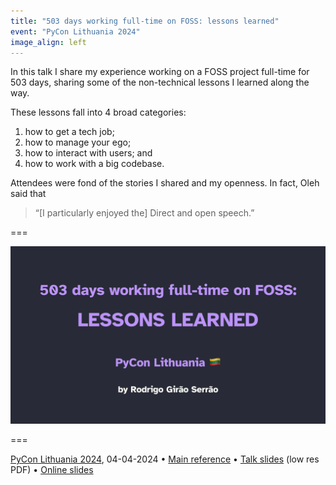 ```yaml
---
title: "503 days working full-time on FOSS: lessons learned"
event: "PyCon Lithuania 2024"
image_align: left
---
```


In this talk I share my experience working on a FOSS project full-time for 503 days, sharing some of the non-technical lessons I learned along the way.

These lessons fall into 4 broad categories:

 1. how to get a tech job;
 2. how to manage your ego;
 3. how to interact with users; and
 4. how to work with a big codebase.

Attendees were fond of the stories I shared and my openness.
In fact, Oleh said that

 > “[I particularly enjoyed the] Direct and open speech.”

===

![](_slide.webp)

===

[PyCon Lithuania 2024](https://pycon.lt/2024/schedule/), 04-04-2024 • [Main reference](/blog/503-days-working-full-time-on-foss-lessons-learned) • [Talk slides][pdf-slides] (low res PDF) • [Online slides][snappify-slides]


[pdf-slides]: https://github.com/mathspp/talks/blob/main/20240404_pycon_lithuania_503_working_on_foss_lessons_learned/slides.pdf
[snappify-slides]: https://snappify.com/view/dfbc01f5-771f-4ac5-8c03-75131f579e1a
[source]: https://github.com/mathspp/talks/tree/main/20231112_pycon_ireland_describing_descriptors/descriptors
